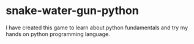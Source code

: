 # snake-water-gun-python
I have created this game to learn about python fundamentals and try my hands on python programming language.
